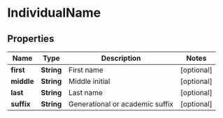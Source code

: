 # IndividualName

## Properties
Name | Type | Description | Notes
------------ | ------------- | ------------- | -------------
**first** | **String** | First name |  [optional]
**middle** | **String** | Middle initial |  [optional]
**last** | **String** | Last name |  [optional]
**suffix** | **String** | Generational or academic suffix |  [optional]
